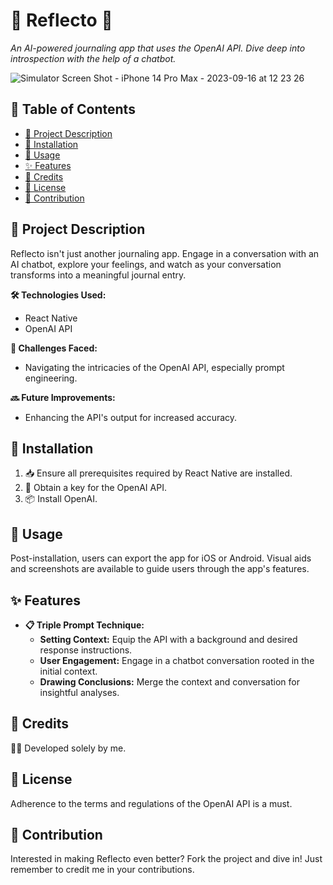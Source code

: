 # 🧠 Reflecto 🧠

_An AI-powered journaling app that uses the OpenAI API. Dive deep into introspection with the help of a chatbot._

![Simulator Screen Shot - iPhone 14 Pro Max - 2023-09-16 at 12 23 26](https://github.com/AceCanacan/SelfReflect/assets/110709199/64a5e749-b59f-4430-8532-0fbed639e236)

## 📌 Table of Contents
- [📖 Project Description](#-project-description)
- [🔧 Installation](#-installation)
- [🚀 Usage](#-usage)
- [✨ Features](#-features)
- [👥 Credits](#-credits)
- [📜 License](#-license)
- [🤝 Contribution](#-contribution)

## 📖 Project Description

Reflecto isn't just another journaling app. Engage in a conversation with an AI chatbot, explore your feelings, and watch as your conversation transforms into a meaningful journal entry.

**🛠 Technologies Used:**
- React Native
- OpenAI API

**🚧 Challenges Faced:**
- Navigating the intricacies of the OpenAI API, especially prompt engineering.

**🔜 Future Improvements:**
- Enhancing the API's output for increased accuracy.

## 🔧 Installation

1. 📥 Ensure all prerequisites required by React Native are installed.
2. 🔑 Obtain a key for the OpenAI API.
3. 📦 Install OpenAI.

## 🚀 Usage

Post-installation, users can export the app for iOS or Android. Visual aids and screenshots are available to guide users through the app's features.

## ✨ Features

- **📋 Triple Prompt Technique:** 
  * **Setting Context:** Equip the API with a background and desired response instructions.
  * **User Engagement:** Engage in a chatbot conversation rooted in the initial context.
  * **Drawing Conclusions:** Merge the context and conversation for insightful analyses.

## 👥 Credits

🙋‍♂️ Developed solely by me.

## 📜 License

Adherence to the terms and regulations of the OpenAI API is a must.

## 🤝 Contribution

Interested in making Reflecto even better? Fork the project and dive in! Just remember to credit me in your contributions.
